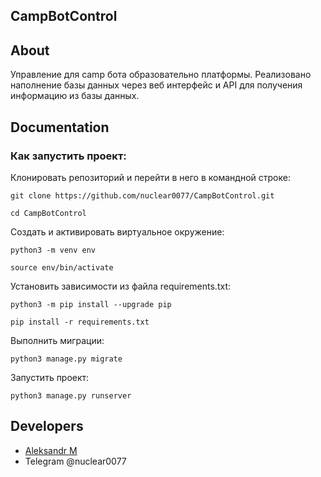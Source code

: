 ## CampBotControl

## About
Управление для camp бота образовательно платформы.
Реализовано наполнение базы данных через веб интерфейс и API для получения информацию из базы данных.


## Documentation

### Как запустить проект:

Клонировать репозиторий и перейти в него в командной строке:

```
git clone https://github.com/nuclear0077/CampBotControl.git
```

```
cd CampBotControl
```

Cоздать и активировать виртуальное окружение:

```
python3 -m venv env
```

```
source env/bin/activate
```

Установить зависимости из файла requirements.txt:

```
python3 -m pip install --upgrade pip
```

```
pip install -r requirements.txt
```

Выполнить миграции:

```
python3 manage.py migrate
```

Запустить проект:

```
python3 manage.py runserver
```



## Developers

- [Aleksandr M](https://github.com/nuclear0077)
- Telegram @nuclear0077

